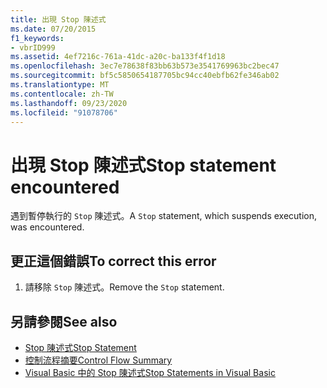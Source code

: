 ```yaml
---
title: 出現 Stop 陳述式
ms.date: 07/20/2015
f1_keywords:
- vbrID999
ms.assetid: 4ef7216c-761a-41dc-a20c-ba133f4f1d18
ms.openlocfilehash: 3ec7e78638f83bb63b573e3541769963bc2bec47
ms.sourcegitcommit: bf5c5850654187705bc94cc40ebfb62fe346ab02
ms.translationtype: MT
ms.contentlocale: zh-TW
ms.lasthandoff: 09/23/2020
ms.locfileid: "91078706"
---
```

# <a name="stop-statement-encountered"></a><span data-ttu-id="461b3-102">出現 Stop 陳述式</span><span class="sxs-lookup"><span data-stu-id="461b3-102">Stop statement encountered</span></span>

<span data-ttu-id="461b3-103">遇到暫停執行的 `Stop` 陳述式。</span><span class="sxs-lookup"><span data-stu-id="461b3-103">A `Stop` statement, which suspends execution, was encountered.</span></span>  
  
## <a name="to-correct-this-error"></a><span data-ttu-id="461b3-104">更正這個錯誤</span><span class="sxs-lookup"><span data-stu-id="461b3-104">To correct this error</span></span>  
  
1. <span data-ttu-id="461b3-105">請移除 `Stop` 陳述式。</span><span class="sxs-lookup"><span data-stu-id="461b3-105">Remove the `Stop` statement.</span></span>  
  
## <a name="see-also"></a><span data-ttu-id="461b3-106">另請參閱</span><span class="sxs-lookup"><span data-stu-id="461b3-106">See also</span></span>

- [<span data-ttu-id="461b3-107">Stop 陳述式</span><span class="sxs-lookup"><span data-stu-id="461b3-107">Stop Statement</span></span>](../language-reference/statements/stop-statement.md)
- [<span data-ttu-id="461b3-108">控制流程摘要</span><span class="sxs-lookup"><span data-stu-id="461b3-108">Control Flow Summary</span></span>](../language-reference/keywords/control-flow-summary.md)
- [<span data-ttu-id="461b3-109">Visual Basic 中的 Stop 陳述式</span><span class="sxs-lookup"><span data-stu-id="461b3-109">Stop Statements in Visual Basic</span></span>](/visualstudio/debugger/stop-statements-in-visual-basic)
